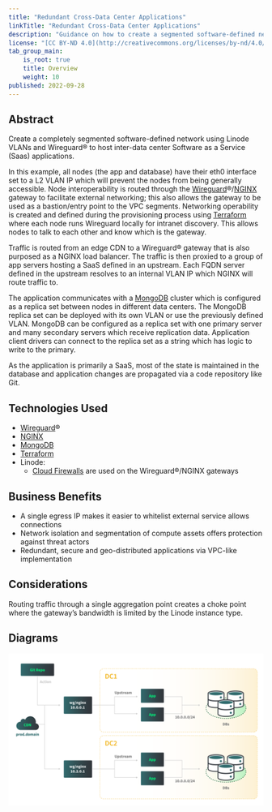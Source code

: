 ```yaml
---
title: "Redundant Cross-Data Center Applications"
linkTitle: "Redundant Cross-Data Center Applications"
description: "Guidance on how to create a segmented software-defined network using Linode VLANs and Wireguard to host inter-data center SaaS applications."
license: "[CC BY-ND 4.0](http://creativecommons.org/licenses/by-nd/4.0/)"
tab_group_main:
    is_root: true
    title: Overview
    weight: 10
published: 2022-09-28
---
```


## Abstract

Create a completely segmented software-defined network using Linode VLANs and Wireguard&#174; to host inter-data center Software as a Service (Saas) applications. 

In this example, all nodes (the app and database) have their eth0 interface set to a L2 VLAN IP which will prevent the nodes from being generally accessible. Node interoperability is routed through the [Wireguard](https://www.wireguard.com/)&#174;/[NGINX](https://www.nginx.com/) gateway to facilitate external networking; this also allows the gateway to be used as a bastion/entry point to the VPC segments. Networking operability is created and defined during the provisioning process using [Terraform](https://www.terraform.io/) where each node runs Wireguard locally for intranet discovery. This allows nodes to talk to each other and know which is the gateway.

Traffic is routed from an edge CDN to a Wireguard&#174; gateway that is also purposed as a NGINX load balancer. The traffic is then proxied to a group of app servers hosting a SaaS defined in an upstream. Each FQDN server defined in the upstream resolves to an internal VLAN IP which NGINX will route traffic to.

The application communicates with a [MongoDB](https://www.mongodb.com/) cluster which is configured as a replica set between nodes in different data centers. The MongoDB replica set can be deployed with its own VLAN or use the previously defined VLAN. MongoDB can be configured as a replica set with one primary server and many secondary servers which receive replication data. Application client drivers can connect to the replica set as a string which has logic to write to the primary.

As the application is primarily a SaaS, most of the state is maintained in the database and application changes are propagated via a code repository like Git.

## Technologies Used

- [Wireguard](https://www.wireguard.com/)&#174;
- [NGINX](https://www.nginx.com/)
- [MongoDB](https://www.mongodb.com/)
- [Terraform](https://www.terraform.io/)
- Linode:
    - [Cloud Firewalls](https://www.linode.com/docs/products/networking/cloud-firewall/) are used on the Wireguard&#174;/NGINX gateways

## Business Benefits

- A single egress IP makes it easier to whitelist external service allows connections
- Network isolation and segmentation of compute assets offers protection against threat actors
- Redundant, secure and geo-distributed applications via VPC-like implementation

## Considerations

Routing traffic through a single aggregation point creates a choke point where the gateway’s bandwidth is limited by the Linode instance type.


## Diagrams

[![Thumbnail of redundant cross-datacenter application reference architecture diagram](redundant-cross-datacenter-application-diagram.png)](/docs/reference-architecture/redundant-cross-datacenter-applications/diagrams/)